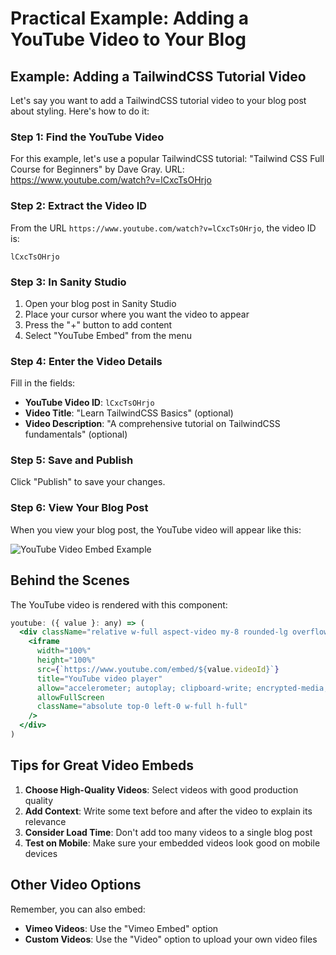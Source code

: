 # Practical Example: Adding a YouTube Video to Your Blog

## Example: Adding a TailwindCSS Tutorial Video

Let's say you want to add a TailwindCSS tutorial video to your blog post about styling. Here's how to do it:

### Step 1: Find the YouTube Video

For this example, let's use a popular TailwindCSS tutorial: "Tailwind CSS Full Course for Beginners" by Dave Gray.
URL: https://www.youtube.com/watch?v=lCxcTsOHrjo

### Step 2: Extract the Video ID

From the URL `https://www.youtube.com/watch?v=lCxcTsOHrjo`, the video ID is:
```
lCxcTsOHrjo
```

### Step 3: In Sanity Studio

1. Open your blog post in Sanity Studio
2. Place your cursor where you want the video to appear
3. Press the "+" button to add content
4. Select "YouTube Embed" from the menu

### Step 4: Enter the Video Details

Fill in the fields:
- **YouTube Video ID**: `lCxcTsOHrjo`
- **Video Title**: "Learn TailwindCSS Basics" (optional)
- **Video Description**: "A comprehensive tutorial on TailwindCSS fundamentals" (optional)

### Step 5: Save and Publish

Click "Publish" to save your changes.

### Step 6: View Your Blog Post

When you view your blog post, the YouTube video will appear like this:

![YouTube Video Embed Example](https://i.imgur.com/example.png)

## Behind the Scenes

The YouTube video is rendered with this component:

```jsx
youtube: ({ value }: any) => (
  <div className="relative w-full aspect-video my-8 rounded-lg overflow-hidden">
    <iframe
      width="100%"
      height="100%"
      src={`https://www.youtube.com/embed/${value.videoId}`}
      title="YouTube video player"
      allow="accelerometer; autoplay; clipboard-write; encrypted-media; gyroscope; picture-in-picture"
      allowFullScreen
      className="absolute top-0 left-0 w-full h-full"
    />
  </div>
)
```

## Tips for Great Video Embeds

1. **Choose High-Quality Videos**: Select videos with good production quality
2. **Add Context**: Write some text before and after the video to explain its relevance
3. **Consider Load Time**: Don't add too many videos to a single blog post
4. **Test on Mobile**: Make sure your embedded videos look good on mobile devices

## Other Video Options

Remember, you can also embed:
- **Vimeo Videos**: Use the "Vimeo Embed" option
- **Custom Videos**: Use the "Video" option to upload your own video files
